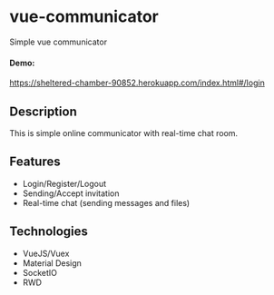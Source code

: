 # vue-communicator
Simple vue communicator
#### Demo:
https://sheltered-chamber-90852.herokuapp.com/index.html#/login
## Description
This is simple online communicator with real-time chat room.
## Features
* Login/Register/Logout
* Sending/Accept invitation
* Real-time chat (sending messages and files)
## Technologies
* VueJS/Vuex
* Material Design
* SocketIO
* RWD


